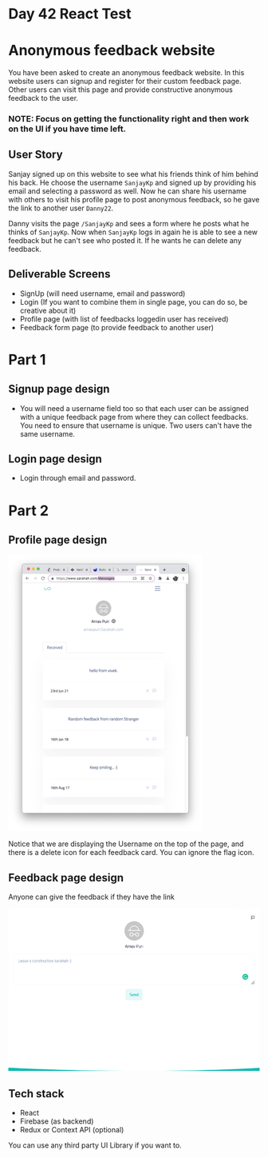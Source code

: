 # Day 42 React Test

# Anonymous feedback website
You have been asked to create an anonymous feedback website. In this website users can signup and register for their custom feedback page.
Other users can visit this page and provide constructive anonymous feedback to the user.

### NOTE: Focus on getting the functionality right and then work on the UI if you have time left.

## User Story
Sanjay signed up on this website to see what his friends think of him behind his back. He choose the username `SanjayKp` and signed up by providing his email and selecting a password as well. Now he can share his username with others to visit his profile page to post anonymous feedback, so he gave the link to another user `Danny22`. 

Danny visits the page `/SanjayKp` and sees a form where he posts what he thinks of `SanjayKp`. 
Now when `SanjayKp` logs in again he is able to see a new feedback but he can't see who posted it. If he wants he can delete any feedback.

## Deliverable Screens
- SignUp (will need username, email and password)
- Login (If you want to combine them in single page, you can do so, be creative about it)
- Profile page (with list of feedbacks loggedin user has received)
- Feedback form page (to provide feedback to another user)

# Part 1
## Signup page design
- You will need a username field too so that each user can be assigned with a unique feedback page from where they can collect feedbacks.
You need to ensure that username is unique. Two users can't have the same username.

##  Login page design
- Login through email and password.

# Part 2
## Profile page design
![Profile page](./images/profile.png)

Notice that we are displaying the Username on the top of the page, and there is a delete icon for each feedback card. You can ignore the flag icon.

## Feedback page design
Anyone can give the feedback if they have the link

![Profile page](./images/feedback.png)

## Tech stack
- React
- Firebase (as backend)
- Redux or Context API (optional)

You can use any third party UI Library if you want to.
